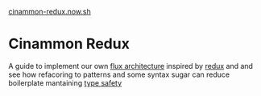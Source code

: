 [cinammon-redux.now.sh](https://cinammon-redux-jacjkmufuz.now.sh)

# Cinammon Redux

A guide to implement our own [flux architecture](https://facebook.github.io/flux/) inspired by [redux](http://redux.js.org/docs/introduction/)
and and see how refacoring to patterns and some syntax sugar can reduce boilerplate mantaining [type safety]( https://flow.org/)
